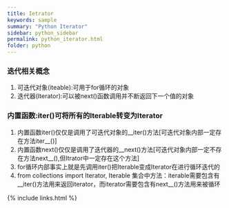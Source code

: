 ```yaml
---
title: Ietrator
keywords: sample
summary: "Python Iterator"
sidebar: python_sidebar
permalink: python_iterator.html
folder: python
---
```


### 迭代相关概念
1. 可迭代对象(iteable):可用于for循环的对象
2. 迭代器(Iterator):可以被next()函数调用并不断返回下一个值的对象
### 内置函数:iter()可将所有的Iterable转变为Iterator
1. 内置函数iter()仅仅是调用了可迭代对象的__iter()方法[可迭代对象内部一定存在方法iter__()]
2. 内置函数next()仅仅是调用了迭代器的__next()方法[可迭代对象内部一定不存在方法next__(),但Itrator中一定存在这个方法]
3. for循环内部事实上就是先调用iter()把Iterable变成Iterator在进行循环迭代的
4. from collections import Iterator, Iterable 集合中方法：iterable需要包含有__iter()方法用来返回iterator，而iterator需要包含有next__()方法用来被循环

{% include links.html %}
